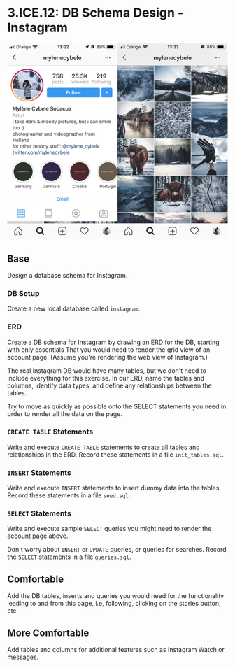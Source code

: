 # 3.ICE.12: DB Schema Design - Instagram

![Instagram Account Grid View](../../.gitbook/assets/mylenecybele-instagram-feed630.png)

##

## Base

Design a database schema for Instagram.

### DB Setup

Create a new local database called `instagram`.

### ERD

Create a DB schema for Instagram by drawing an ERD for the DB, starting with only essentials That you would need to render the grid view of an account page. (Assume you're rendering the web view of Instagram.)

The real Instagram DB would have many tables, but we don't need to include everything for this exercise. In our ERD, name the tables and columns, identify data types, and define any relationships between the tables.

Try to move as quickly as possible onto the SELECT statements you need in order to render all the data on the page.

### `CREATE TABLE` Statements

Write and execute `CREATE TABLE` statements to create all tables and relationships in the ERD. Record these statements in a file `init_tables.sql`.

### `INSERT` Statements

Write and execute `INSERT` statements to insert dummy data into the tables. Record these statements in a file `seed.sql`.

### `SELECT` Statements

Write and execute sample `SELECT` queries you might need to render the account page above.

Don't worry about `INSERT` or `UPDATE` queries, or queries for searches. Record the `SELECT` statements in a file `queries.sql`.

## Comfortable

Add the DB tables, inserts and queries you would need for the functionality leading to and from this page, i.e, following, clicking on the stories button, etc.

## More Comfortable

Add tables and columns for additional features such as Instagram Watch or messages.
